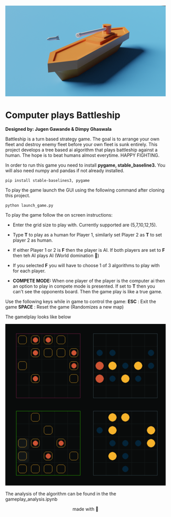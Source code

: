 ![plot](/Assets/battleship_1.png)
# Computer plays Battleship

<b>Designed by: Jugen Gawande & Dimpy Ghaswala</b>

Battleship is a turn based strategy game. The goal is to arrange your own fleet and destroy enemy fleet before your own fleet is sunk entirely. 
This project develops a tree based ai algorithm that plays battleship against a human. The hope is to beat humans almost everytime. HAPPY FIGHTING.

In order to run this game you need to install <b>pygame, stable_baseline3.</b>
You will also need numpy and pandas if not already installed.
```
pip install stable-baselines3, pygame
```

To play the game launch the GUI using the following command after cloning this project.
```
python launch_game.py
```
To play the game follow the on screen instructions:

 - Enter the grid size to play with. Currently supported are (5,7,10,12,15).
 - Type <b>T</b> to play as a human for Player 1, similarly set Player 2 as <b>T</b> to set player 2 as human.
 - If either Player 1 or 2 is <b>F</b> then the player is AI. If both players are set to <b>F</b> then teh AI plays AI (World domination 🧨)
 - If you selected <b>F</b> you will have to choose 1 of 3 algorithms to play with for each player.


 - <b>COMPETE MODE: </b>When one player of the player is the computer ai then an option to play in compete mode is presented. If set to <b>T</b> then you can't see the opponents board. Then the game play is like a true game. 

Use the following keys while in game to control the game:
<b>ESC</b> : Exit the game
<b>SPACE</b> : Reset the game (Randomizes a new map)

The gamelplay looks like below

![plot](/Assets/gameplay_1.png)

The analysis of the algorithm can be found in the the gameplay_analysis.ipynb




<center> made with 🧠</center>
